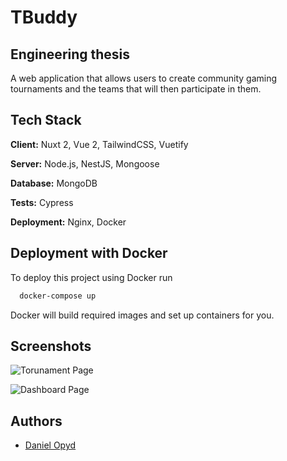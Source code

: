 
# TBuddy

## Engineering thesis

A web application that allows users to create community gaming tournaments and the teams that will then participate in them.




## Tech Stack


**Client:** Nuxt 2, Vue 2, TailwindCSS, Vuetify

**Server:** Node.js, NestJS, Mongoose

**Database:** MongoDB 

**Tests:** Cypress

**Deployment:** Nginx, Docker




## Deployment with Docker

To deploy this project using Docker run

```bash
  docker-compose up
```
Docker will build required images and set up containers for you.


## Screenshots

![Torunament Page](https://i.imgur.com/KuiIFK9.png)

![Dashboard Page](https://i.imgur.com/EsTUGDM.png)


## Authors

- [Daniel Opyd](https://www.github.com/Opyd)

